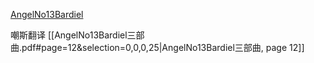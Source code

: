 [AngelNo13Bardiel](https://www.fanfiction.net/u/564293/AngelNo13Bardiel)

嘲斯翻译
[[AngelNo13Bardiel三部曲.pdf#page=12&selection=0,0,0,25|AngelNo13Bardiel三部曲, page 12]]